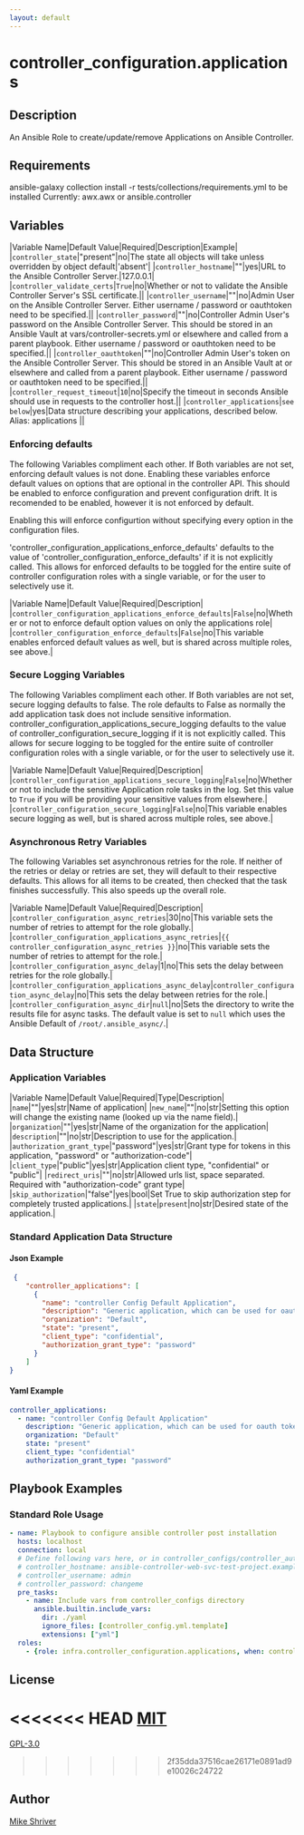```yaml
---
layout: default
---
```


# controller_configuration.applications

## Description

An Ansible Role to create/update/remove Applications on Ansible Controller.

## Requirements

ansible-galaxy collection install -r tests/collections/requirements.yml to be installed
Currently:
  awx.awx
  or
  ansible.controller

## Variables

|Variable Name|Default Value|Required|Description|Example|
|`controller_state`|"present"|no|The state all objects will take unless overridden by object default|'absent'|
|`controller_hostname`|""|yes|URL to the Ansible Controller Server.|127.0.0.1|
|`controller_validate_certs`|`True`|no|Whether or not to validate the Ansible Controller Server's SSL certificate.||
|`controller_username`|""|no|Admin User on the Ansible Controller Server. Either username / password or oauthtoken need to be specified.||
|`controller_password`|""|no|Controller Admin User's password on the Ansible Controller Server. This should be stored in an Ansible Vault at vars/controller-secrets.yml or elsewhere and called from a parent playbook. Either username / password or oauthtoken need to be specified.||
|`controller_oauthtoken`|""|no|Controller Admin User's token on the Ansible Controller Server. This should be stored in an Ansible Vault at or elsewhere and called from a parent playbook. Either username / password or oauthtoken need to be specified.||
|`controller_request_timeout`|`10`|no|Specify the timeout in seconds Ansible should use in requests to the controller host.||
|`controller_applications`|`see below`|yes|Data structure describing your applications, described below. Alias: applications ||

### Enforcing defaults

The following Variables compliment each other.
If Both variables are not set, enforcing default values is not done.
Enabling these variables enforce default values on options that are optional in the controller API.
This should be enabled to enforce configuration and prevent configuration drift. It is recomended to be enabled, however it is not enforced by default.

Enabling this will enforce configurtion without specifying every option in the configuration files.

'controller_configuration_applications_enforce_defaults' defaults to the value of 'controller_configuration_enforce_defaults' if it is not explicitly called. This allows for enforced defaults to be toggled for the entire suite of controller configuration roles with a single variable, or for the user to selectively use it.

|Variable Name|Default Value|Required|Description|
|`controller_configuration_applications_enforce_defaults`|`False`|no|Whether or not to enforce default option values on only the applications role|
|`controller_configuration_enforce_defaults`|`False`|no|This variable enables enforced default values as well, but is shared across multiple roles, see above.|

### Secure Logging Variables

The following Variables compliment each other.
If Both variables are not set, secure logging defaults to false.
The role defaults to False as normally the add application task does not include sensitive information.
controller_configuration_applications_secure_logging defaults to the value of controller_configuration_secure_logging if it is not explicitly called. This allows for secure logging to be toggled for the entire suite of controller configuration roles with a single variable, or for the user to selectively use it.

|Variable Name|Default Value|Required|Description|
|`controller_configuration_applications_secure_logging`|`False`|no|Whether or not to include the sensitive Application role tasks in the log. Set this value to `True` if you will be providing your sensitive values from elsewhere.|
|`controller_configuration_secure_logging`|`False`|no|This variable enables secure logging as well, but is shared across multiple roles, see above.|

### Asynchronous Retry Variables

The following Variables set asynchronous retries for the role.
If neither of the retries or delay or retries are set, they will default to their respective defaults.
This allows for all items to be created, then checked that the task finishes successfully.
This also speeds up the overall role.

|Variable Name|Default Value|Required|Description|
|`controller_configuration_async_retries`|30|no|This variable sets the number of retries to attempt for the role globally.|
|`controller_configuration_applications_async_retries`|`{{ controller_configuration_async_retries }}`|no|This variable sets the number of retries to attempt for the role.|
|`controller_configuration_async_delay`|1|no|This sets the delay between retries for the role globally.|
|`controller_configuration_applications_async_delay`|`controller_configuration_async_delay`|no|This sets the delay between retries for the role.|
|`controller_configuration_async_dir`|`null`|no|Sets the directory to write the results file for async tasks. The default value is set to `null` which uses the Ansible Default of `/root/.ansible_async/`.|

## Data Structure

### Application Variables

|Variable Name|Default Value|Required|Type|Description|
|`name`|""|yes|str|Name of application|
|`new_name`|""|no|str|Setting this option will change the existing name (looked up via the name field).|
|`organization`|""|yes|str|Name of the organization for the application|
|`description`|""|no|str|Description to use for the application.|
|`authorization_grant_type`|"password"|yes|str|Grant type for tokens in this application, "password" or "authorization-code"|
|`client_type`|"public"|yes|str|Application client type, "confidential" or "public"|
|`redirect_uris`|""|no|str|Allowed urls list, space separated. Required with "authorization-code" grant type|
|`skip_authorization`|"false"|yes|bool|Set True to skip authorization step for completely trusted applications.|
|`state`|`present`|no|str|Desired state of the application.|

### Standard Application Data Structure

#### Json Example

```json
 {
    "controller_applications": [
      {
        "name": "controller Config Default Application",
        "description": "Generic application, which can be used for oauth tokens",
        "organization": "Default",
        "state": "present",
        "client_type": "confidential",
        "authorization_grant_type": "password"
      }
    ]
}
```

#### Yaml Example

```yaml
controller_applications:
  - name: "controller Config Default Application"
    description: "Generic application, which can be used for oauth tokens"
    organization: "Default"
    state: "present"
    client_type: "confidential"
    authorization_grant_type: "password"
```

## Playbook Examples

### Standard Role Usage

```yaml
- name: Playbook to configure ansible controller post installation
  hosts: localhost
  connection: local
  # Define following vars here, or in controller_configs/controller_auth.yml
  # controller_hostname: ansible-controller-web-svc-test-project.example.com
  # controller_username: admin
  # controller_password: changeme
  pre_tasks:
    - name: Include vars from controller_configs directory
      ansible.builtin.include_vars:
        dir: ./yaml
        ignore_files: [controller_config.yml.template]
        extensions: ["yml"]
  roles:
    - {role: infra.controller_configuration.applications, when: controller_applications is defined}
```

## License

<<<<<<< HEAD
[MIT](https://github.com/redhat-cop/controller_configuration#licensing)
=======
[GPL-3.0](https://github.com/redhat-cop/controller_configuration#licensing)
>>>>>>> 2f35dda37516cae26171e0891ad9e10026c24722

## Author

[Mike Shriver](https://github.com/mshriver)
